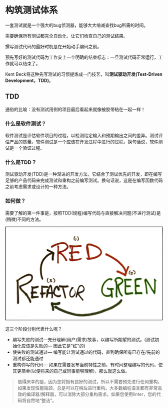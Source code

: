 # 构筑测试体系

一套测试就是一个强大的bug侦测器，能够大大缩减查找bug所需的时间。

需要确保所有测试都完全自动化，让它们检查自己的测试结果。

撰写测试代码的最好时机是在开始动手编码之前。

预先写好的测试代码为工作安上一个明确的结束标志：一旦测试代码正常运行，工作就可以结束了。

Kent Beck将这种先写测试的习惯提炼成一门技艺，叫**测试驱动开发(Test-Driven Development，TDD)**。

## TDD

通俗的比喻：没有测试用例的项目最后看起来就像被胶带粘在一起一样！

### 什么是软件测试？

软件测试是评估软件项目的过程，以检测给定输入和预期输出之间的差异。测试评估产品的质量。软件测试是一个应该在开发过程中进行的过程。换句话说，软件测试是一个验证过程。

### 什么是TDD？

测试驱动开发(TDD)是一种渐进的开发方法，它结合了测试优先的开发，即在编写足够的产品代码来完成测试和重构之前编写测试。换句话说，这是在编写函数代码之前考虑需求或设计的一种方法。

### 如何做？

需要了解的第一件事是，按照TDD(规程)编写代码与直接解决问题(不进行测试)是(稍微)不同的方法。

![tdd-process](./static/tdd-process.jpeg)

这三个阶段分别代表什么呢？

- 编写失败的测试—充分理解(用户)需求/故事，以编写所期望的测试。(测试初始化应该是失败的— 因此它是"红"的)
- 使失败的测试通过— 编写能让测试通过的代码，直到确保所有已存在/先前的测试都还能通过
- 重构你写的代码— 如果在需要发布当前特性之前，有时间整理编写的代码，使其更简单(以便将来的自己或同事能够理解)，那么就这么做。

> 值得庆幸的是，因为您将拥有良好的测试，所以不需要预先进行任何重构，如果发现性能瓶颈，总是可以在稍后进行重构。大多数编程语言都有非常高效的编译器/解释器，可以消除大部分重构需求。如果您使用linter，您的代码将自然地“整洁”。

